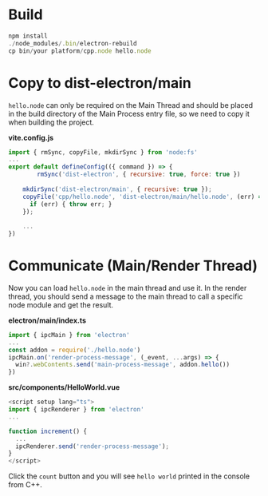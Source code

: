 # Build

```js
npm install
./node_modules/.bin/electron-rebuild
cp bin/your platform/cpp.node hello.node
```

# Copy to dist-electron/main

`hello.node` can only be required on the Main Thread and should be placed in the build directory of the Main Process entry file, so we need to copy it when building the project.

**vite.config.js**

```js
import { rmSync, copyFile, mkdirSync } from 'node:fs'
...
export default defineConfig(({ command }) => {
		rmSync('dist-electron', { recursive: true, force: true })
		
    mkdirSync('dist-electron/main', { recursive: true });
    copyFile('cpp/hello.node', 'dist-electron/main/hello.node', (err) => {
      if (err) { throw err; }
    });
    
    ...
})
```

# Communicate (Main/Render Thread)

Now you can load `hello.node` in the main thread and use it. In the render thread, you should send a message to the main thread to call a specific node module and get the result.

**electron/main/index.ts**

```js
import { ipcMain } from 'electron'
...
const addon = require('./hello.node')
ipcMain.on('render-process-message', (_event, ...args) => {
  win?.webContents.send('main-process-message', addon.hello())
})
```

**src/components/HelloWorld.vue**

```js
<script setup lang="ts">
import { ipcRenderer } from 'electron'
...

function increment() {
  ...
  ipcRenderer.send('render-process-message');
}
</script>
```

Click the `count` button and you will see `hello world` printed in the console from C++.
